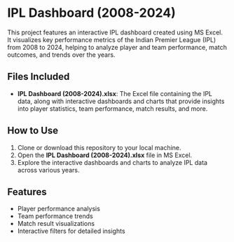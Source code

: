 # IPL Dashboard (2008-2024)

This project features an interactive IPL dashboard created using MS Excel. It visualizes key performance metrics of the Indian Premier League (IPL) from 2008 to 2024, helping to analyze player and team performance, match outcomes, and trends over the years.

## Files Included

- **IPL Dashboard (2008-2024).xlsx**: The Excel file containing the IPL data, along with interactive dashboards and charts that provide insights into player statistics, team performance, match results, and more.

## How to Use

1. Clone or download this repository to your local machine.
2. Open the **IPL Dashboard (2008-2024).xlsx** file in MS Excel.
3. Explore the interactive dashboards and charts to analyze IPL data across various years.

## Features

- Player performance analysis
- Team performance trends
- Match result visualizations
- Interactive filters for detailed insights
